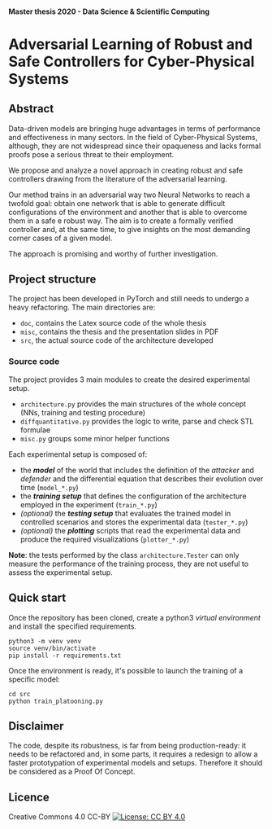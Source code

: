 #### Master thesis 2020 - Data Science & Scientific Computing
# Adversarial Learning of Robust and Safe Controllers for Cyber-Physical Systems 

## Abstract
Data-driven models are bringing huge advantages in terms of performance and effectiveness in many sectors.
In the field of Cyber-Physical Systems, although, they are not widespread since their opaqueness and lacks formal proofs pose a serious threat to their employment.

We propose and analyze a novel approach in creating robust and safe controllers drawing from the literature of the adversarial learning.

Our method trains in an adversarial way two Neural Networks to reach a twofold goal:
obtain one network that is able to generate difficult configurations of the environment and another that is able to overcome them in a safe e robust way.
The aim is to create a formally verified controller and, at the same time, to give insights on the most demanding corner cases of a given model.

The approach is promising and worthy of further investigation.

## Project structure
The project has been developed in PyTorch and still needs to undergo a heavy refactoring.
The main directories are:
- `doc`, contains the Latex source code of the whole thesis
- `misc`, contains the thesis and the presentation slides in PDF
- `src`, the actual source code of the architecture developed

### Source code
The project provides 3 main modules to create the desired experimental setup.
- `architecture.py` provides the main structures of the whole concept (NNs, training and testing procedure)
- `diffquantitative.py` provides the logic to write, parse and check STL formulae
- `misc.py` groups some minor helper functions

Each experimental setup is composed of:
- the _**model**_ of the world that includes the definition of the _attacker_ and _defender_ and the differential equation that describes their evolution over time (`model_*.py`)
- the _**training setup**_ that defines the configuration of the architecture employed in the experiment (`train_*.py`)
- _(optional)_ the _**testing setup**_ that evaluates the trained model in controlled scenarios and stores the experimental data (`tester_*.py`)
- _(optional)_ the _**plotting**_ scripts that read the experimental data and produce the required visualizations (`plotter_*.py`)

**Note**: the tests performed by the class `architecture.Tester` can only measure the performance of the training process, they are not useful to assess the experimental setup.

## Quick start
Once the repository has been cloned, create a python3 _virtual environment_ and install the specified requirements.
```
python3 -m venv venv
source venv/bin/activate
pip install -r requirements.txt
```
Once the environment is ready, it's possible to launch the training of a specific model:
```
cd src
python train_platooning.py
```


## Disclaimer
The code, despite its robustness, is far from being production-ready: it needs to be refactored and, in some parts, it requires a redesign to allow a faster prototypation of experimental models and setups. Therefore it should be considered as a Proof Of Concept.

## Licence
Creative Commons 4.0 CC-BY
[![License: CC BY 4.0](https://licensebuttons.net/l/by/4.0/80x15.png)](https://creativecommons.org/licenses/by/4.0/)
